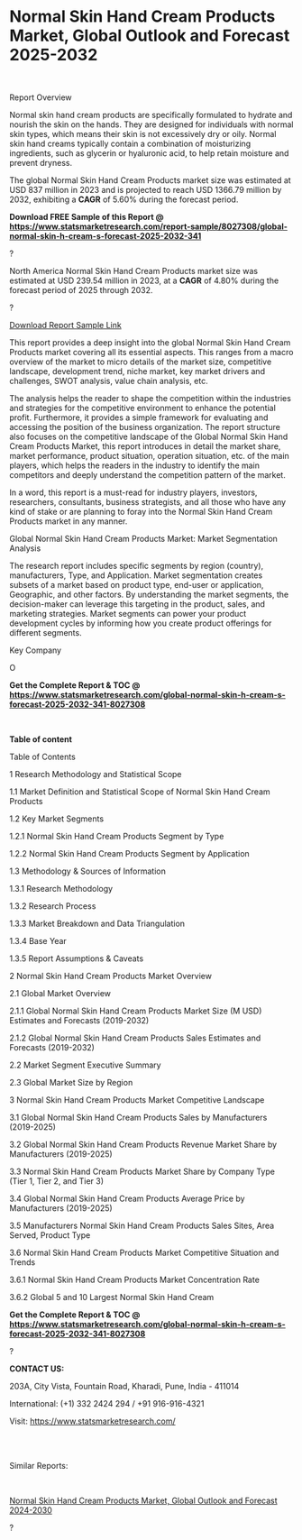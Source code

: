 <h1>Normal Skin Hand Cream Products Market, Global Outlook and Forecast 2025-2032</h1><br/><p>Report Overview</p>
 
 
 
 <p>Normal skin hand cream products are specifically formulated to hydrate and nourish the skin on the hands. They are designed for individuals with normal skin types, which means their skin is not excessively dry or oily. Normal skin hand creams typically contain a combination of moisturizing ingredients, such as glycerin or hyaluronic acid, to help retain moisture and prevent dryness.</p>
 
 
 
 <p>The global Normal Skin Hand Cream Products market size was estimated at USD 837 million in 2023 and is projected to reach USD 1366.79 million by 2032, exhibiting a <strong>CAGR</strong> of 5.60% during the forecast period.</p>
 
 
 
 <div><b>Download FREE Sample of this Report @ <a href="https://www.statsmarketresearch.com/download-free-sample/8027308/global-normal-skin-h-cream-s-forecast-2025-2032-341">https://www.statsmarketresearch.com/report-sample/8027308/global-normal-skin-h-cream-s-forecast-2025-2032-341</a></b></div>
 
 
 
 <p>? </p>
 
 
 
 <p>North America Normal Skin Hand Cream Products market size was estimated at USD 239.54 million in 2023, at a <strong>CAGR</strong> of 4.80% during the forecast period of 2025 through 2032.</p>
 
 
 
 <p>? </p>
 
 
 
 <p><a href="https://www.statsmarketresearch.com/download-free-sample/8027308/global-normal-skin-h-cream-s-forecast-2025-2032-341">Download Report Sample Link</a></p>
 
 
 
 <p>This report provides a deep insight into the global Normal Skin Hand Cream Products market covering all its essential aspects. This ranges from a macro overview of the market to micro details of the market size, competitive landscape, development trend, niche market, key market drivers and challenges, SWOT analysis, value chain analysis, etc.</p>
 
 
 
 <p>The analysis helps the reader to shape the competition within the industries and strategies for the competitive environment to enhance the potential profit. Furthermore, it provides a simple framework for evaluating and accessing the position of the business organization. The report structure also focuses on the competitive landscape of the Global Normal Skin Hand Cream Products Market, this report introduces in detail the market share, market performance, product situation, operation situation, etc. of the main players, which helps the readers in the industry to identify the main competitors and deeply understand the competition pattern of the market.</p>
 
 
 
 <p>In a word, this report is a must-read for industry players, investors, researchers, consultants, business strategists, and all those who have any kind of stake or are planning to foray into the Normal Skin Hand Cream Products market in any manner.</p>
 
 
 
 <p>Global Normal Skin Hand Cream Products Market: Market Segmentation Analysis</p>
 
 
 
 <p>The research report includes specific segments by region (country), manufacturers, Type, and Application. Market segmentation creates subsets of a market based on product type, end-user or application, Geographic, and other factors. By understanding the market segments, the decision-maker can leverage this targeting in the product, sales, and marketing strategies. Market segments can power your product development cycles by informing how you create product offerings for different segments.</p>
 
 
 
 <p>Key Company</p>
 
 
 
 <p>O</p>
 
 
 
 <div><b>Get the Complete Report & TOC @ <a href="https://www.statsmarketresearch.com/global-normal-skin-h-cream-s-forecast-2025-2032-341-8027308">https://www.statsmarketresearch.com/global-normal-skin-h-cream-s-forecast-2025-2032-341-8027308</a></b></div>
 
 
 
 <p><br />
 
 <b>Table of content</b></p>
 
 
 
 <p>Table of Contents<br />
 
 1 Research Methodology and Statistical Scope<br />
 
 1.1 Market Definition and Statistical Scope of Normal Skin Hand Cream Products<br />
 
 1.2 Key Market Segments<br />
 
 1.2.1 Normal Skin Hand Cream Products Segment by Type<br />
 
 1.2.2 Normal Skin Hand Cream Products Segment by Application<br />
 
 1.3 Methodology & Sources of Information<br />
 
 1.3.1 Research Methodology<br />
 
 1.3.2 Research Process<br />
 
 1.3.3 Market Breakdown and Data Triangulation<br />
 
 1.3.4 Base Year<br />
 
 1.3.5 Report Assumptions & Caveats<br />
 
 2 Normal Skin Hand Cream Products Market Overview<br />
 
 2.1 Global Market Overview<br />
 
 2.1.1 Global Normal Skin Hand Cream Products Market Size (M USD) Estimates and Forecasts (2019-2032)<br />
 
 2.1.2 Global Normal Skin Hand Cream Products Sales Estimates and Forecasts (2019-2032)<br />
 
 2.2 Market Segment Executive Summary<br />
 
 2.3 Global Market Size by Region<br />
 
 3 Normal Skin Hand Cream Products Market Competitive Landscape<br />
 
 3.1 Global Normal Skin Hand Cream Products Sales by Manufacturers (2019-2025)<br />
 
 3.2 Global Normal Skin Hand Cream Products Revenue Market Share by Manufacturers (2019-2025)<br />
 
 3.3 Normal Skin Hand Cream Products Market Share by Company Type (Tier 1, Tier 2, and Tier 3)<br />
 
 3.4 Global Normal Skin Hand Cream Products Average Price by Manufacturers (2019-2025)<br />
 
 3.5 Manufacturers Normal Skin Hand Cream Products Sales Sites, Area Served, Product Type<br />
 
 3.6 Normal Skin Hand Cream Products Market Competitive Situation and Trends<br />
 
 3.6.1 Normal Skin Hand Cream Products Market Concentration Rate<br />
 
 3.6.2 Global 5 and 10 Largest Normal Skin Hand Cream</p>
 
 
 
 <div><b>Get the Complete Report & TOC @ <a href="https://www.statsmarketresearch.com/global-normal-skin-h-cream-s-forecast-2025-2032-341-8027308">https://www.statsmarketresearch.com/global-normal-skin-h-cream-s-forecast-2025-2032-341-8027308</a></b></div>
 
 
 
 <p>? </p>
 
 
 
 <p><b>CONTACT US:</b><br />
 
 203A, City Vista, Fountain Road, Kharadi, Pune, India - 411014<br />
 
 International: (+1) 332 2424 294 / +91 916-916-4321<br />
 
 Visit: <a href="https://www.statsmarketresearch.com/">https://www.statsmarketresearch.com/</a><br />
 
 <br />
 
 <br />
 
 Similar Reports:<br />
 
 <br />
 
 <a href="https://www.statsmarketresearch.com/global-normal-skin-h-cream-s-forecast-2024-2030-243-7928420">Normal Skin Hand Cream Products Market, Global Outlook and Forecast 2024-2030</a><br />
 
 ? </p>